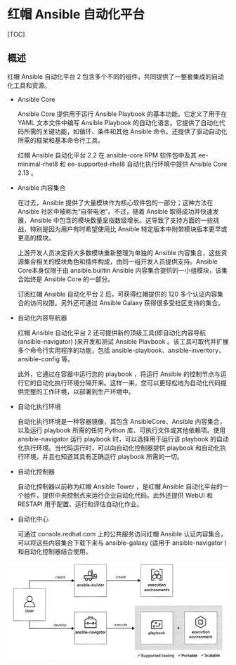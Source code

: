 # 红帽 Ansible 自动化平台

[TOC]

## 概述
红帽 Ansible 自动化平台 2 包含多个不同的组件，共同提供了一整套集成的自动化工具和资源。

* Ansible Core

  Ansible Core 提供用于运行 Ansible Playbook 的基本功能。它定义了用于在 YAML 文本文件中编写 Ansible Playbook 的自动化语言。它提供了自动化代码所需的关键功能，如循环、条件和其他 Ansible 命令。还提供了驱动自动化所需的框架和基本命令行工具。

  红帽 Ansible 自动化平台 2.2 在 ansible-core RPM 软件包中及其 ee-minimal-rhel8 和 ee-supported-rhel8 自动化执行环境中提供 Ansible Core 2.13 。

* Ansible 内容集合

  在过去，Ansible 提供了大量模块作为核心软件包的一部分；这种方法在 Ansible 社区中被称为“自带电池”。不过，随着 Ansible 取得成功并快速发展，Ansible 中包含的模块数量呈指数级增长。这导致了支持方面的一些挑战，特别是因为用户有时希望使用比 Ansible 特定版本中附带模块版本更早或更高的模块。

  上游开发人员决定将大多数模块重新整理为单独的 Ansible 内容集合，这些资源集合相关的模块角色和插件构成，由同一组开发人员提供支持。Ansible Core本身仅限于由 ansible.builtin Ansible 内容集合提供的一小组模块，该集合始终是 Ansible Core 的一部分。

  订阅红帽 Ansible 自动化平台 2 后，可获得红帽提供的 120 多个认证内容集合的访问权限。另外还可通过 Ansible Galaxy 获得很多受社区支持的集合。

* 自动化内容导航器

  红帽 Ansible 自动化平台 2 还可提供新的顶级工具(即自动化内容导航 (ansible-navigator) )来开发和测试 Ansible Plavbook 。该工具可取代并扩展多个命令行实用程序的功能，包括 ansible-playbook、ansible-inventory、ansible-config 等。

  此外，它通过在容器中运行您的 playbook ，将运行 Ansible 的控制节点与运行它的自动化执行环境分隔开来。这样一来，您可以更轻松地为自动化代码提供完整的工作环境，以部署到生产环境中。

* 自动化执行环境

  自动化执行环境是一种容器镜像，其包含 AnsibleCore、Ansible 内容集合，以及运行 playbook 所需的任何 Python 库、可执行文件或其他依赖项。使用 ansible-navigator 运行 playbook 时，可以选择用于运行该 playbook 的自动化执行环境。当代码运行时，可以向自动化控制器提供 playbook 和自动化执行环境，并且也知道其具有正确运行 playbook 所需的一切。

* 自动化控制器

  自动化控制器以前称为红帽 Ansible Tower ，是红帽 Ansible 自动化平台的一个组件，提供中央控制点来运行企业自动化代码。此外还提供 WebUI 和 RESTAPI 用于配置、运行和评估自动化作业。

* 自动化中心

  可通过 console.redhat.com 上的公共服务访问红帽 Ansible 认证内容集合，可以将这些内容集合下载下来与 ansible-galaxy (适用于 ansible-navigator )和自动化控制器结合使用。

 ![](../../../../Image/a/ansible-nabigator.png)